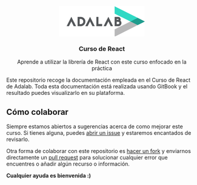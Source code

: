 <p align="center">
  <a href="http://adalab.es/">
    <img align="center" src="assets/images/adalab_brand.png" alt="AdaLab brand">
  </a>
</p>
<h3 align="center">Curso de React</h3>
<p align="center">
   Aprende a utilizar la librería de React con este curso enfocado en la práctica
</p>

Este repositorio recoge la documentación empleada en el Curso de React de Adalab. Toda esta documentación está realizada usando GitBook y el resultado puedes visualizarlo en su plataforma.

## Cómo colaborar

Siempre estamos abiertos a sugerencias acerca de como mejorar este curso. Si tienes alguna, puedes [abrir un issue](https://help.github.com/articles/creating-an-issue/) y estaremos encantados de revisarlo.

Otra forma de colaborar con este repositorio es [hacer un fork](https://help.github.com/articles/fork-a-repo/) y enviarnos directamente un [pull request](https://help.github.com/articles/using-pull-requests/) para solucionar cualquier error que encuentres o añadir algún recurso o información.

**Cualquier ayuda es bienvenida :)**
